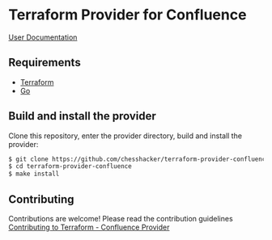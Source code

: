 # Terraform Provider for Confluence

[User Documentation](https://chesshacker.github.io/terraform-provider-confluence/)

## Requirements

-	[Terraform](https://www.terraform.io/downloads.html)
-	[Go](https://golang.org/doc/install)

## Build and install the provider

Clone this repository, enter the provider directory, build and install the provider:

```sh
$ git clone https://github.com/chesshacker/terraform-provider-confluence.git
$ cd terraform-provider-confluence
$ make install
```

## Contributing

Contributions are welcome! Please read the contribution guidelines [Contributing to Terraform - Confluence Provider](.github/CONTRIBUTING.md)
